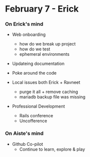 # February 7 - Erick

### On Erick's mind

- Web onboarding
	- how do we break up project
	- how do we test
	- ephemeral environments

- Updateing documentation 
- Poke around the code

- Local issues both Erick + Ravneet
	- purge it all + remove caching
	- mariadb backup file was missing

- Professional Development
	- Rails conference
	- Uncofference

### On Aiste's mind

- Github Co-pilot
	- Continue to learn, explore & play
